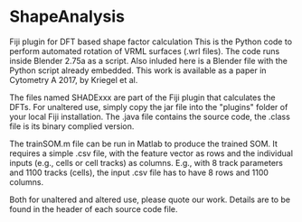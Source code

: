 # ShapeAnalysis
Fiji plugin for DFT based shape factor calculation
This is the Python code to perform automated rotation of VRML surfaces (.wrl files).
The code runs inside Blender 2.75a as a script.
Also inluded here is a Blender file with the Python script already embedded.
This work is available as a paper in Cytometry A 2017, by Kriegel et al.  

The files named SHADExxx are part of the Fiji plugin that calculates the DFTs. For unaltered use, simply copy the jar file
into the "plugins" folder of your local Fiji installation. The .java file contains the source code, the .class file is its 
binary complied version.

The trainSOM.m file can be run in Matlab to produce the trained SOM. It requires a simple .csv file, with the feature vector as
rows and the individual inputs (e.g., cells or cell tracks) as columns. E.g., with 8 track parameters and 1100 tracks (cells),
the input .csv file has to have 8 rows and 1100 columns.

Both for unaltered and altered use, please quote our work. Details are to be found in the header of each source code file.

